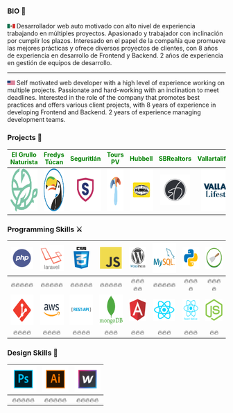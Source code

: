 ### BIO 🤖

<img src='https://raw.githubusercontent.com/cloudxyz/cloudxyz/master/flags/mx.png' height='10px' > Desarrollador web auto motivado con alto nivel de experiencia trabajando en múltiples proyectos. Apasionado y trabajador con inclinación por cumplir los plazos. Interesado en el papel de la compañía que promueve las mejores prácticas y ofrece diversos proyectos de clientes, con 8 años de experiencia en desarrollo de Frontend y Backend. 2 años de experiencia en gestión de equipos de desarrollo.

------------

<img src='https://raw.githubusercontent.com/cloudxyz/cloudxyz/master/flags/usa.png' height='10px' > Self motivated web developer with a high level of experience working on multiple projects. Passionate and hard-working with an inclination to meet deadlines. Interested in the role of the company that promotes best practices and offers various client projects, with 8 years of experience in developing Frontend and Backend. 2 years of experience managing development teams.

### Projects 🚀
|<span style="color:green">El Grullo Naturista</span>|<span style="color:green">Fredys Túcan</span>|<span style="color:green">Seguritlán</span>|<span style="color:green">Tours PV</span>|<span style="color:green">Hubbell</span>|<span style="color:green"> SBRealtors</span>|<span style="color:green">Vallartalifestyles</span>|<span  style="color:green">RestaurantWeek</span>|<span style="color:green">Marina Towers</span>| 
| :------------: | :------------: |:------------: |:------------: |:------------: |:------------: |:------------: |:------------: |:------------: |
|<a href="https://www.elgrullonaturista.com.mx/"><img src='https://raw.githubusercontent.com/cloudxyz/cloudxyz/master/portfolio/grullo.png' height='100px' ></a>|<a href="https://fredystucan.com/"><img src='https://raw.githubusercontent.com/cloudxyz/cloudxyz/master/portfolio/fredys.png' height='100px' ></a>|<a href="https://www.seguritlan.com/"><img src='https://raw.githubusercontent.com/cloudxyz/cloudxyz/master/portfolio/seguritlan.png' height='100px' ></a>|<a href="https://toursenpuertovallarta.com/"><img src='https://raw.githubusercontent.com/cloudxyz/cloudxyz/master/portfolio/tours.png' height='100px' ></a>|<a href="http://hubbellmexico.web-club.es/"><img src='https://raw.githubusercontent.com/cloudxyz/cloudxyz/master/portfolio/hubbell.png' height='100px'> </a>|<a href="https://sbrealtors.mx/"><img src='https://raw.githubusercontent.com/cloudxyz/cloudxyz/master/portfolio/sb.png' height='70px' ></a>|<a href="https://vallartalifestyles.com/"><img src='https://raw.githubusercontent.com/cloudxyz/cloudxyz/master/portfolio/vl.png' height='100px' ></a>|<a href="https://restaurantweekpv.com/"><img src='https://raw.githubusercontent.com/cloudxyz/cloudxyz/master/portfolio/rw.png' height='70px' ></a>|<a href="https://marinatowers.mx/"><img src='https://raw.githubusercontent.com/cloudxyz/cloudxyz/master/portfolio/mt.png' height='80px' ></a>| 
### Programming Skills ⚔️
|<img src='https://raw.githubusercontent.com/cloudxyz/cloudxyz/master/skills/php.png' height='50px' >|<img src='https://raw.githubusercontent.com/cloudxyz/cloudxyz/master/skills/laravel.png' height='60px'>|<img src='https://raw.githubusercontent.com/cloudxyz/cloudxyz/master/skills/css.png' height='50px'>|<img src='https://raw.githubusercontent.com/cloudxyz/cloudxyz/master/skills/javascript.jpg' height='50px'>|<img src='https://raw.githubusercontent.com/cloudxyz/cloudxyz/master/skills/wordpress.png' height='50px'>|<img src='https://raw.githubusercontent.com/cloudxyz/cloudxyz/master/skills/mysql.png' height='70px'>|<img src='https://raw.githubusercontent.com/cloudxyz/cloudxyz/master/skills/python.png' height='50px' >|<img src='https://raw.githubusercontent.com/cloudxyz/cloudxyz/master/skills/scrapy.png' height='50px'>|
| :------------: | :------------: |:------------: |:------------: |:------------: |:------------: |:------------: |:------------: |
|🔥🔥🔥🔥🔥|🔥🔥🔥🔥🔥|🔥🔥🔥🔥🔥|🔥🔥🔥🔥🔥|🔥🔥🔥🔥🔥|🔥🔥🔥🔥🔥|🔥🔥🔥🔥|🔥🔥🔥🔥|
|<img src='https://raw.githubusercontent.com/cloudxyz/cloudxyz/master/skills/git.png' height='70px'>|<img src='https://raw.githubusercontent.com/cloudxyz/cloudxyz/master/skills/aws.png' height='70px'>|<img src='https://raw.githubusercontent.com/cloudxyz/cloudxyz/master/skills/apirest.png' height='70px'>|<img src='https://raw.githubusercontent.com/cloudxyz/cloudxyz/master/skills/mongo.png' height='70px' >|<img src='https://raw.githubusercontent.com/cloudxyz/cloudxyz/master/skills/angular.png' height='50px'>|<img src='https://raw.githubusercontent.com/cloudxyz/cloudxyz/master/skills/react.png' height='50px'>|<img src='https://raw.githubusercontent.com/cloudxyz/cloudxyz/master/skills/reactnative.png' height='50px'>|<img src='https://raw.githubusercontent.com/cloudxyz/cloudxyz/master/skills/nodejs.png' height='50px' >|
|🔥🔥🔥🔥|🔥🔥🔥🔥|🔥🔥🔥🔥|🔥🔥🔥|🔥🔥🔥|🔥🔥🔥|🔥🔥🔥|🔥🔥|

### Design Skills 🎨
|<img src='https://raw.githubusercontent.com/cloudxyz/cloudxyz/master/skills/photoshop.png' height='60px' >|<img src='https://raw.githubusercontent.com/cloudxyz/cloudxyz/master/skills/illustrator.png' height='60px'>|<img src='https://raw.githubusercontent.com/cloudxyz/cloudxyz/master/skills/webflow.png' height='60px'>|
| :------------: | :------------: |:------------: |
|🔥🔥🔥🔥🔥|🔥🔥🔥🔥🔥|🔥🔥🔥🔥🔥|
